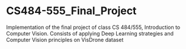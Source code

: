 # CS484-555_Final_Project
Implementation of the final project of class CS 484/555, Introduction to Computer Vision. Consists of applying Deep Learning strategies and Computer Vision principles on VisDrone dataset
